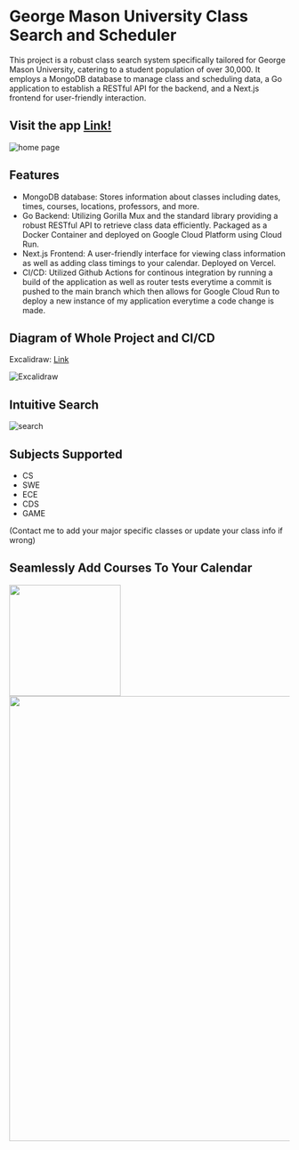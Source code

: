 # George Mason University Class Search and Scheduler 

This project is a robust class search system specifically tailored for George Mason University, catering to a student population of over 30,000. It employs a MongoDB database to manage class and scheduling data, a Go application to establish a RESTful API for the backend, and a Next.js frontend for user-friendly interaction.

## Visit the app [Link!](https://gmuscheduler.vercel.app/)
![home page](https://github.com/user-attachments/assets/25092a34-28f3-44bc-b299-d74354a4d722)


## Features

- MongoDB database: Stores information about classes including dates, times, courses, locations, professors, and more.
- Go Backend: Utilizing Gorilla Mux and the standard library providing a robust RESTful API to retrieve class data efficiently. Packaged as a Docker Container and deployed on Google Cloud Platform using Cloud Run.
- Next.js Frontend: A user-friendly interface for viewing class information as well as adding class timings to your calendar. Deployed on Vercel.
- CI/CD: Utilized Github Actions for continous integration by running a build of the application as well as router tests everytime a commit is pushed to the main branch which then allows for Google Cloud Run to deploy a new instance of my application everytime a code change is made.

## Diagram of Whole Project and CI/CD
Excalidraw: [Link](https://excalidraw.com/?#json=yJMPUJSUECawp_bK0OLZN,yfZ_cOS_YtuTDv2-zBOGRg)

![Excalidraw](https://github.com/user-attachments/assets/c6aa798e-47c8-4549-affe-847aaf9e31f4)


## Intuitive Search
![search](https://github.com/user-attachments/assets/acc41557-74d3-4713-afba-244319d08535)

## Subjects Supported 

- CS
- SWE
- ECE
- CDS
- GAME

(Contact me to add your major specific classes or update your class info if wrong)
## Seamlessly Add Courses To Your Calendar
<img src="https://github.com/user-attachments/assets/8b5fc29e-a9b1-4c3e-b95d-ef5729f9389d" width="200"/> <img src="https://github.com/user-attachments/assets/7d70ea34-c2bc-42eb-b71b-f316bf6bea38" width="800"/>




